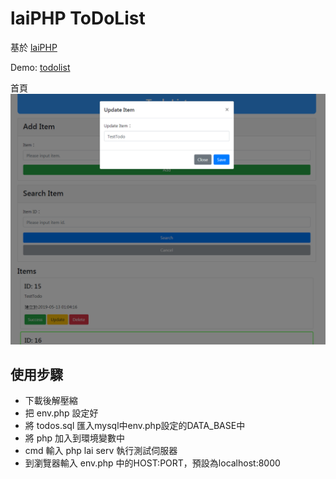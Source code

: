 # laiPHP ToDoList

基於 [laiPHP](https://github.com/LaiJunBin/laiPHP)

Demo: [todolist](http://3.112.191.90/)

首頁
![首頁圖](images/index.png)

## 使用步驟
* 下載後解壓縮
* 把 env.php 設定好
* 將 todos.sql 匯入mysql中env.php設定的DATA_BASE中
* 將 php 加入到環境變數中
* cmd 輸入 php lai serv 執行測試伺服器
* 到瀏覽器輸入 env.php 中的HOST:PORT，預設為localhost:8000